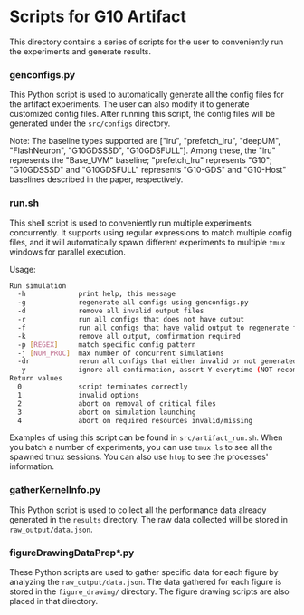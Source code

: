# Scripts for G10 Artifact

This directory contains a series of scripts for the user to conveniently run the experiments and generate results. 

### genconfigs.py
This Python script is used to automatically generate all the config files for the artifact experiments. The user can also modify it to generate customized config files. After running this script, the config files will be generated under the `src/configs` directory. 

Note: The baseline types supported are ["lru", "prefetch_lru", "deepUM", "FlashNeuron", "G10GDSSSD", "G10GDSFULL"]. Among these, the "lru"  represents the "Base_UVM" baseline; "prefetch_lru" represents "G10"; "G10GDSSSD" and "G10GDSFULL" represents "G10-GDS" and "G10-Host" baselines described in the paper, respectively. 


### run.sh
This shell script is used to conveniently run multiple experiments concurrently. It supports using regular expressions to match multiple config files, and it will automatically spawn different experiments to multiple `tmux` windows for parallel execution.

Usage: 
```bash
Run simulation
  -h             print help, this message
  -g             regenerate all configs using genconfigs.py
  -d             remove all invalid output files
  -r             run all configs that does not have output
  -f             run all configs that have valid output to regenerate final stat
  -k             remove all output, comfirmation required
  -p [REGEX]     match specific config pattern
  -j [NUM_PROC]  max number of concurrent simulations
  -dr            rerun all configs that either invalid or not generated
  -y             ignore all confirmation, assert Y everytime (NOT recommanded)
Return values
  0              script terminates correctly
  1              invalid options
  2              abort on removal of critical files
  3              abort on simulation launching
  4              abort on required resources invalid/missing
```

Examples of using this script can be found in `src/artifact_run.sh`. When you batch a number of experiments, you can use `tmux ls` to see all the spawned tmux sessions. You can also use `htop` to see the processes' information.


### gatherKernelInfo.py
This Python script is used to collect all the performance data already generated in the `results` directory. The raw data collected will be stored in `raw_output/data.json`.

### figureDrawingDataPrep*.py
These Python scripts are used to gather specific data for each figure by analyzing the `raw_output/data.json`. The data gathered for each figure is stored in the `figure_drawing/` directory. The figure drawing scripts are also placed in that directory.
